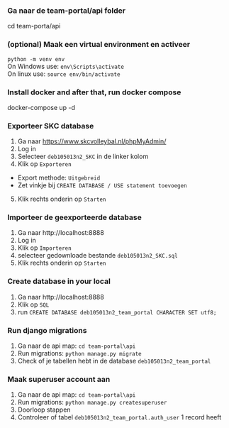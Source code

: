 ### Ga naar de team-portal/api folder

cd team-porta/api

### (optional) Maak een virtual environment en activeer

`python -m venv env` <br />
On Windows use: `env\Scripts\activate` <br />
On linux use: `source env/bin/activate`

### Install docker and after that, run docker compose

docker-compose up -d

### Exporteer SKC database

1. Ga naar https://www.skcvolleybal.nl/phpMyAdmin/
2. Log in
3. Selecteer `deb105013n2_SKC` in de linker kolom
4. Klik op `Exporteren`

- Export methode: `Uitgebreid`
- Zet vinkje bij `CREATE DATABASE / USE statement toevoegen`

5. Klik rechts onderin op `Starten`

### Importeer de geexporteerde database

1. Ga naar http://localhost:8888
2. Log in
3. Klik op `Importeren`
4. selecteer gedownloade bestande `deb105013n2_SKC.sql`
5. Klik rechts onderin op `Starten`

### Create database in your local

1. Ga naar http://localhost:8888
2. Klik op `SQL`
3. run `CREATE DATABASE deb105013n2_team_portal CHARACTER SET utf8;`

### Run django migrations

1. Ga naar de api map: `cd team-portal\api`
2. Run migrations: `python manage.py migrate`
3. Check of je tabellen hebt in de database `deb105013n2_team_portal`

### Maak superuser account aan

1. Ga naar de api map: `cd team-portal\api`
2. Run migrations: `python manage.py createsuperuser`
3. Doorloop stappen
4. Controleer of tabel `deb105013n2_team_portal.auth_user` 1 record heeft
